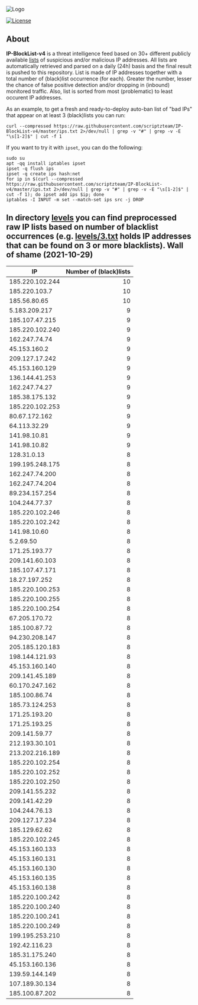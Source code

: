 ![Logo](https://i.imgur.com/PyKLAe7.png)

[![License](https://img.shields.io/badge/license-The_Unlicense-red.svg)](https://unlicense.org/)

About
----

**IP-BlockList-v4** is a threat intelligence feed based on 30+ different publicly available [lists](https://github.com/stamparm/maltrail) of suspicious and/or malicious IP addresses. All lists are automatically retrieved and parsed on a daily (24h) basis and the final result is pushed to this repository. List is made of IP addresses together with a total number of (black)list occurrence (for each). Greater the number, lesser the chance of false positive detection and/or dropping in (inbound) monitored traffic. Also, list is sorted from most (problematic) to least occurent IP addresses.

As an example, to get a fresh and ready-to-deploy auto-ban list of "bad IPs" that appear on at least 3 (black)lists you can run:

```
curl --compressed https://raw.githubusercontent.com/scriptzteam/IP-BlockList-v4/master/ips.txt 2>/dev/null | grep -v "#" | grep -v -E "\s[1-2]$" | cut -f 1
```

If you want to try it with `ipset`, you can do the following:

```
sudo su
apt -qq install iptables ipset
ipset -q flush ips
ipset -q create ips hash:net
for ip in $(curl --compressed https://raw.githubusercontent.com/scriptzteam/IP-BlockList-v4/master/ips.txt 2>/dev/null | grep -v "#" | grep -v -E "\s[1-2]$" | cut -f 1); do ipset add ips $ip; done
iptables -I INPUT -m set --match-set ips src -j DROP
```

In directory [levels](levels) you can find preprocessed raw IP lists based on number of blacklist occurrences (e.g. [levels/3.txt](levels/3.txt) holds IP addresses that can be found on 3 or more blacklists).
Wall of shame (2021-10-29)
----

|IP|Number of (black)lists|
|---|--:|
185.220.102.244|10
185.220.103.7|10
185.56.80.65|10
5.183.209.217|9
185.107.47.215|9
185.220.102.240|9
162.247.74.74|9
45.153.160.2|9
209.127.17.242|9
45.153.160.129|9
136.144.41.253|9
162.247.74.27|9
185.38.175.132|9
185.220.102.253|9
80.67.172.162|9
64.113.32.29|9
141.98.10.81|9
141.98.10.82|9
128.31.0.13|8
199.195.248.175|8
162.247.74.200|8
162.247.74.204|8
89.234.157.254|8
104.244.77.37|8
185.220.102.246|8
185.220.102.242|8
141.98.10.60|8
5.2.69.50|8
171.25.193.77|8
209.141.60.103|8
185.107.47.171|8
18.27.197.252|8
185.220.100.253|8
185.220.100.255|8
185.220.100.254|8
67.205.170.72|8
185.100.87.72|8
94.230.208.147|8
205.185.120.183|8
198.144.121.93|8
45.153.160.140|8
209.141.45.189|8
60.170.247.162|8
185.100.86.74|8
185.73.124.253|8
171.25.193.20|8
171.25.193.25|8
209.141.59.77|8
212.193.30.101|8
213.202.216.189|8
185.220.102.254|8
185.220.102.252|8
185.220.102.250|8
209.141.55.232|8
209.141.42.29|8
104.244.76.13|8
209.127.17.234|8
185.129.62.62|8
185.220.102.245|8
45.153.160.133|8
45.153.160.131|8
45.153.160.130|8
45.153.160.135|8
45.153.160.138|8
185.220.100.242|8
185.220.100.240|8
185.220.100.241|8
185.220.100.249|8
199.195.253.210|8
192.42.116.23|8
185.31.175.240|8
45.153.160.136|8
139.59.144.149|8
107.189.30.134|8
185.100.87.202|8
